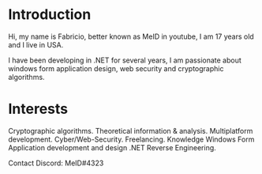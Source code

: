 
# Introduction

Hi, my name is Fabricio, better known as MeID in youtube, I am 17 years old and I live in USA.

I have been developing in .NET for several years, I am passionate about windows form application design, web security and cryptographic algorithms.

# Interests

Cryptographic algorithms.
Theoretical information & analysis.
Multiplatform development.
Cyber/Web-Security.
Freelancing.
Knowledge
Windows Form Application development and design
.NET Reverse Engineering.

Contact
Discord: MeID#4323

